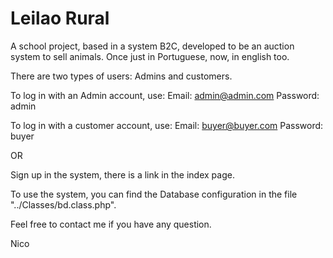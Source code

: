 # Leilao Rural

A school project, based in a system B2C, developed to be an auction system to sell animals.
Once just in Portuguese, now, in english too.

There are two types of users: Admins and customers.

To log in with an Admin account, use:
Email: admin@admin.com
Password: admin

To log in with a customer account, use:
Email: buyer@buyer.com
Password: buyer

OR

Sign up in the system, there is a link in the index page.

To use the system, you can find the Database configuration in the file "../Classes/bd.class.php".

Feel free to contact me if you have any question.

Nico
